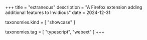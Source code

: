 +++
title = "extraneous"
description = "A Firefox extension adding additional features to Invidious"
date = 2024-12-31

taxonomies.kind = [
    "showcase"
]

taxonomies.tag = [
    "typescript",
    "webext"
]
+++
